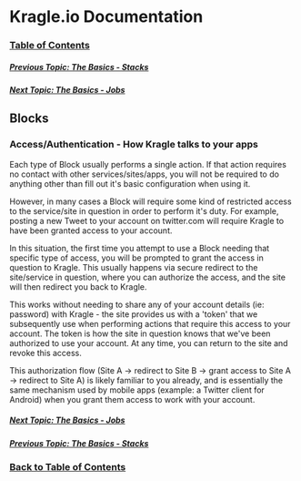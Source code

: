 # Kragle.io Documentation

### [Table of Contents](../README.md)

##### [Previous Topic: The Basics - Stacks](./Stacks.md)

##### [Next Topic: The Basics - Jobs](./Jobs.md)

## Blocks

### Access/Authentication - How Kragle talks to your apps

Each type of Block usually performs a single action. If that action requires no contact with other services/sites/apps, you will not
be required to do anything other than fill out it's basic configuration when using it.

However, in many cases a Block will require some kind of restricted access to the service/site in question in order to perform it's
duty. For example, posting a new Tweet to your account on twitter.com will require Kragle to have been granted access to your account.

In this situation, the first time you attempt to use a Block needing that specific type of access, you will be prompted to grant the
access in question to Kragle. This usually happens via secure redirect to the site/service in question, where you can authorize the
access, and the site will then redirect you back to Kragle.

This works without needing to share any of your account details (ie: password) with Kragle - the site provides us with a 'token' that
we subsequently use when performing actions that require this access to your account. The token is how the site in question knows
that we've been authorized to use your account. At any time, you can return to the site and revoke this access.

This authorization flow (Site A -> redirect to Site B -> grant access to Site A -> redirect to Site A) is likely familiar to you
already, and is essentially the same mechanism used by mobile apps (example: a Twitter client for Android) when you grant them access
to work with your account.

##### [Next Topic: The Basics - Jobs](./Jobs.md)

##### [Previous Topic: The Basics - Stacks](./Stacks.md)

### [Back to Table of Contents](../README.md)

